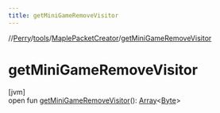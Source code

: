 ```yaml
---
title: getMiniGameRemoveVisitor
---
```

//[Perry](../../../index.html)/[tools](../index.html)/[MaplePacketCreator](index.html)/[getMiniGameRemoveVisitor](get-mini-game-remove-visitor.html)



# getMiniGameRemoveVisitor



[jvm]\
open fun [getMiniGameRemoveVisitor](get-mini-game-remove-visitor.html)(): [Array](https://kotlinlang.org/api/latest/jvm/stdlib/kotlin/-array/index.html)<[Byte](https://kotlinlang.org/api/latest/jvm/stdlib/kotlin/-byte/index.html)>





